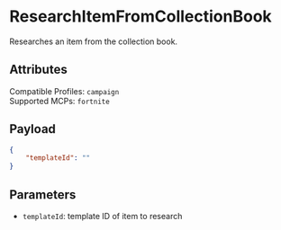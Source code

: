 # ResearchItemFromCollectionBook
Researches an item from the collection book.

## Attributes
Compatible Profiles: `campaign`  
Supported MCPs: `fortnite`

## Payload
```json
{
    "templateId": ""
}
```

## Parameters
- `templateId`: template ID of item to research